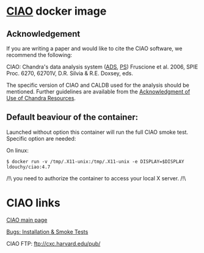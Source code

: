 # [CIAO](http://cxc.harvard.edu/ciao/index.html) docker image

## Acknowledgement

If you are writing a paper and would like to cite the CIAO software, we recommend the following:

CIAO: Chandra's data analysis system ([ADS](http://adsabs.harvard.edu/abs/2006SPIE.6270E..60F), [PS](http://cxc.harvard.edu/ciao/download/papers/spie_cite.ps))
Fruscione et al. 2006, SPIE Proc. 6270, 62701V, D.R. Silvia & R.E. Doxsey, eds.


The specific version of CIAO and CALDB used for the analysis should be mentioned. Further guidelines are available from the [Acknowledgment of Use of Chandra Resources](http://cxc.harvard.edu/cda/acknowledgment.html). 

## Default beaviour of the container:
Launched without option this container will run the full CIAO smoke test. Specific option are needed:

On linux:

`$ docker run -v /tmp/.X11-unix:/tmp/.X11-unix -e DISPLAY=$DISPLAY ldouchy/ciao:4.7`

/!\ you need to authorize the container to access your local X server. /!\

# CIAO links

[CIAO main page](http://cxc.harvard.edu/ciao/index.html)

[Bugs: Installation & Smoke Tests](http://cxc.harvard.edu/ciao/bugs/smoke.html)

CIAO FTP: ftp://cxc.harvard.edu/pub/
